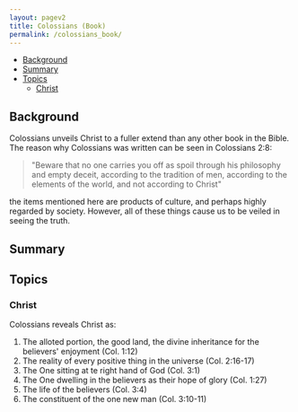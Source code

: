 ```yaml
---
layout: pagev2
title: Colossians (Book)
permalink: /colossians_book/
---
```

- [Background](#background)
- [Summary](#summary)
- [Topics](#topics)
  - [Christ](#christ)

## Background

Colossians unveils Christ to a fuller extend than any other book in the Bible. The reason why Colossians was written can be seen in Colossians 2:8:

>"Beware that no one carries you off as spoil through his philosophy and empty deceit, according to the tradition of men, according to the elements of the world, and not according to Christ"

the items mentioned here are products of culture, and perhaps highly regarded by society. However, all of these things cause us to be veiled in seeing the truth.

## Summary

## Topics

### Christ

Colossians reveals Christ as:

1. The alloted portion, the good land, the divine inheritance for the believers' enjoyment (Col. 1:12)
2. The reality of every positive thing in the universe (Col. 2:16-17)
3. The One sitting at te right hand of God (Col. 3:1)
4. The One dwelling in the believers as their hope of glory (Col. 1:27)
5. The life of the believers (Col. 3:4)
6. The constituent of the one new man (Col. 3:10-11)
